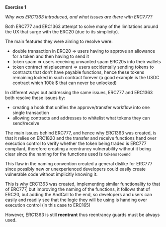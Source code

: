 **Exercise 1**

_Why was ERC1363 introduced, and what issues are there with ERC777?_

Both ERC777 and ERC1363 attempt to solve many of the limitations around the UX that surge with the ERC20 (due to its simplicity).

The main features they were aiming to resolve were:

- double transaction in ERC20 ⇒ users having to approve an allowance for a token and then having to send it
- token spam ⇒ users receiving unwanted spam ERC20s into their wallets
- token contract misplacement ⇒ users accidentally sending tokens to contracts that don’t have payable functions, hence these tokens remaining locked in such contract forever (a good example is the USDC contract which 100k $ that can never be unlocked)

In different ways but addressing the same issues, ERC777 and ERC1363 both resolve these issues by:

- creating a hook that unifies the approve/transfer workflow into one single transaction
- allowing contracts and addresses to whitelist what tokens they can send/receive

The main issues behind ERC777, and hence why ERC1363 was created, is that it relies on ERC1820 and the transfer and receive functions hand over execution control to verify whether the token being traded is ERC777 compliant, therefore creating a reentrancy vulnerability without it being clear since the naming for the functions used is `tokensToSend`

This flaw in the naming convention created a general dislike for ERC777 since possibly new or unexperienced developers could easily create vulnerable code without implicitly knowing it.

This is why ERC1363 was created, implementing similar functionality to that of ERC777, but improving the naming of the functions, it follows that of ERC20, but adding the AndCall to the end, so developers and users can easily and readily see that the logic they will be using is handing over execution control (in this case to ERC165)

However, ERC1363 is still **reentrant** thus reentrancy guards must be always used.
